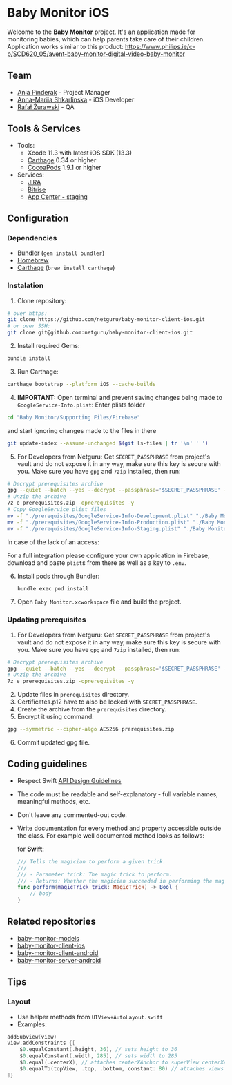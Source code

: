 # Baby Monitor iOS

Welcome to the **Baby Monitor** project. It's an application made for monitoring babies, which can help parents take care of their children. Application works similar to this product: https://www.philips.ie/c-p/SCD620_05/avent-baby-monitor-digital-video-baby-monitor

## Team

* [Ania Pinderak](mailto:anna.pinderak@netguru.com) - Project Manager
* [Anna-Mariia Shkarlinska](mailto:anna-mariia.shkarlinska@netguru.com) - iOS Developer
* [Rafał Żurawski](mailto:rafal.zurawski@netguru.com) - QA

## Tools & Services

* Tools:
	* Xcode 11.3 with latest iOS SDK (13.3)
	* [Carthage](https://github.com/Carthage/Carthage) 0.34 or higher
	* [CocoaPods](https://github.com/CocoaPods/CocoaPods) 1.9.1 or higher
* Services:
	* [JIRA](https://netguru.atlassian.net/secure/RapidBoard.jspa?rapidView=620&view=detail)
	* [Bitrise](https://app.bitrise.io/app/80545282645ad180)
	* [App Center - staging](https://appcenter.ms/orgs/office-4dmm/apps/Baby-Monitor)

## Configuration

### Dependencies

- [Bundler](http://bundler.io) (`gem install bundler`)
- [Homebrew](https://brew.sh)
- [Carthage](https://github.com/Carthage/Carthage) (`brew install carthage`)
<!-- - [CocoaPods](https://cocoapods.org) (`brew install cocoapods`) -->

### Instalation

1. Clone repository:

```bash
# over https:
git clone https://github.com/netguru/baby-monitor-client-ios.git
# or over SSH:
git clone git@github.com:netguru/baby-monitor-client-ios.git
```

2. Install required Gems:

```bash
bundle install
```

3. Run Carthage:

```bash
carthage bootstrap --platform iOS --cache-builds
```

4. **IMPORTANT:** Open terminal and prevent saving changes being made to `GoogleService-Info.plist`:
Enter plists folder
```bash
cd "Baby Monitor/Supporting Files/Firebase"
```
and start ignoring changes made to the files in there
```bash
git update-index --assume-unchanged $(git ls-files | tr '\n' ' ') 
```

5. For Developers from Netguru:
Get `SECRET_PASSPHRASE` from project's vault and do not expose it in any way, make sure this key is secure with you.
Make sure you have `gpg` and `7zip` installed, then run:
```bash
# Decrypt prerequisites archive
gpg --quiet --batch --yes --decrypt --passphrase='$SECRET_PASSPHRASE' --output prerequisites.zip prerequisites.zip.gpg
# Unzip the archive
7z e prerequisites.zip -oprerequisites -y
# Copy GoogleService plist files
mv -f "./prerequisites/GoogleService-Info-Development.plist" "./Baby Monitor/Supporting Files/Firebase/GoogleService-Info-Development.plist"
mv -f "./prerequisites/GoogleService-Info-Production.plist" "./Baby Monitor/Supporting Files/Firebase/GoogleService-Info-Production.plist"
mv -f "./prerequisites/GoogleService-Info-Staging.plist" "./Baby Monitor/Supporting Files/Firebase/GoogleService-Info-Staging.plist"
```
	   
In case of the lack of an access:

For a full integration please configure your own application in Firebase, download and paste `plist`s from there as well as a key to `.env`.

6. Install pods through Bundler:

	```bash
	bundle exec pod install
	```

7. Open `Baby Monitor.xcworkspace` file and build the project.

### Updating prerequisites

1. For Developers from Netguru:
Get `SECRET_PASSPHRASE` from project's vault and do not expose it in any way, make sure this key is secure with you.
Make sure you have `gpg` and `7zip` installed, then run:
```bash
# Decrypt prerequisites archive
gpg --quiet --batch --yes --decrypt --passphrase='$SECRET_PASSPHRASE' --output prerequisites.zip prerequisites.zip.gpg
# Unzip the archive
7z e prerequisites.zip -oprerequisites -y
```
2. Update files in `prerequisites` directory.
3. Certificates.p12 have to also be locked with `SECRET_PASSPHRASE`.
4. Create the archive from the  `prerequisites` directory.
5. Encrypt it using command:
```bash
gpg --symmetric --cipher-algo AES256 prerequisites.zip
```
6. Commit updated gpg file.

## Coding guidelines

- Respect Swift [API Design Guidelines](https://swift.org/documentation/api-design-guidelines/)
- The code must be readable and self-explanatory - full variable names, meaningful methods, etc.
- Don't leave any commented-out code.
- Write documentation for every method and property accessible outside the class. For example well documented method looks as follows:

	for **Swift**:

	```swift
	/// Tells the magician to perform a given trick.
	///
	/// - Parameter trick: The magic trick to perform.
	/// - Returns: Whether the magician succeeded in performing the magic trick.
	func perform(magicTrick trick: MagicTrick) -> Bool {
		// body
	}
	```

## Related repositories

- [baby-monitor-models](https://github.com/netguru/baby-monitor-models)
- [baby-monitor-client-ios](https://github.com/netguru/baby-monitor-client-ios)
- [baby-monitor-client-android](https://github.com/netguru/baby-monitor-client-android)
- [baby-monitor-server-android](https://github.com/netguru/baby-monitor-server-android)

## Tips
### Layout
* Use helper methods from `UIView+AutoLayout.swift`
* Examples:
```swift
addSubview(view)
view.addConstraints {[
    $0.equalConstant(.height, 36), // sets height to 36
    $0.equalConstant(.width, 285), // sets width to 285
    $0.equal(.centerX), // attaches centerXAnchor to superView centerXAnchor
    $0.equalTo(topView, .top, .bottom, constant: 80) // attaches views topAnchor to topView bottom anchor with offset 80
]}
```
